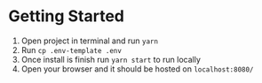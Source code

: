 # Getting Started

1. Open project in terminal and run `yarn`
2. Run `cp .env-template .env`
3. Once install is finish run `yarn start` to run locally
4. Open your browser and it should be hosted on `localhost:8080/`
